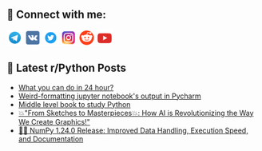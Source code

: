 ## 🔎 Connect with me:
[<img src="https://github.com/bullbesh/bullbesh/blob/main/images/Telegram.png" width="32" height="32" />](https://t.me/bullbesh)
[<img src="https://github.com/bullbesh/bullbesh/blob/main/images/VK.png" width="32" height="32" />](https://vk.com/bullbesh)
[<img src="https://github.com/bullbesh/bullbesh/blob/main/images/Twitter.png" width="32" height="32" />](https://twitter.com/bullbesh1)
[<img src="https://github.com/bullbesh/bullbesh/blob/main/images/Instagram.png" width="32" height="32" />](https://www.instagram.com/bullbesh)
[<img src="https://github.com/bullbesh/bullbesh/blob/main/images/Reddit.png" width="32" height="32" />](https://www.reddit.com/user/bullbesh)
[<img src="https://github.com/bullbesh/bullbesh/blob/main/images/YouTube.png" width="32" height="32" />](https://www.youtube.com/channel/UCtfjRs6uzgq5mfm8S06WTcg)

## 📕 Latest r/Python Posts
<!-- BLOG-POST-LIST:START -->
- [What you can do in 24 hour?](https://www.reddit.com/r/Python/comments/11vijrs/what_you_can_do_in_24_hour/)
- [Weird-formatting jupyter notebook&#39;s output in Pycharm](https://www.reddit.com/r/Python/comments/11vij4v/weirdformatting_jupyter_notebooks_output_in/)
- [Middle level book to study Python](https://www.reddit.com/r/Python/comments/11vhrgr/middle_level_book_to_study_python/)
- [💥&quot;From Sketches to Masterpieces💥: How AI is Revolutionizing the Way We Create Graphics!&quot;](https://www.reddit.com/r/Python/comments/11vfme8/from_sketches_to_masterpieces_how_ai_is/)
- [🔢🐍 NumPy 1.24.0 Release: Improved Data Handling, Execution Speed, and Documentation](https://www.reddit.com/r/Python/comments/11vfk2m/numpy_1240_release_improved_data_handling/)
<!-- BLOG-POST-LIST:END -->
